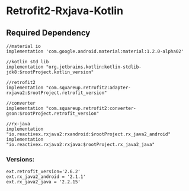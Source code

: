 # Retrofit2-Rxjava-Kotlin
## Required Dependency
    //material io
    implementation 'com.google.android.material:material:1.2.0-alpha02'

    //kotlin std lib
    implementation "org.jetbrains.kotlin:kotlin-stdlib-jdk8:$rootProject.kotlin_version"

    //retrofit2
    implementation "com.squareup.retrofit2:adapter-rxjava2:$rootProject.retrofit_version"

    //converter
    implementation "com.squareup.retrofit2:converter-gson:$rootProject.retrofit_version"

    //rx-java
    implementation "io.reactivex.rxjava2:rxandroid:$rootProject.rx_java2_android"
    implementation "io.reactivex.rxjava2:rxjava:$rootProject.rx_java2_java"
    
### Versions:
    ext.retrofit_version='2.6.2'
    ext.rx_java2_android = '2.1.1'
    ext.rx_java2_java = '2.2.15'
